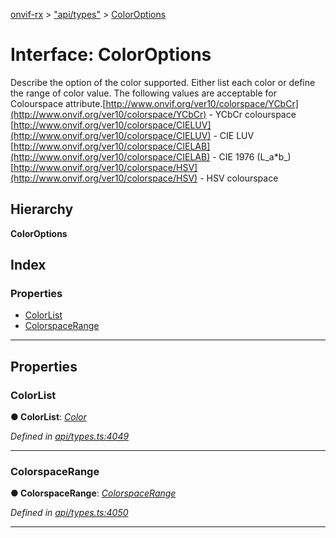 [onvif-rx](../README.md) > ["api/types"](../modules/_api_types_.md) > [ColorOptions](../interfaces/_api_types_.coloroptions.md)

# Interface: ColorOptions

Describe the option of the color supported. Either list each color or define the range of color value. The following values are acceptable for Colourspace attribute.[http://www.onvif.org/ver10/colorspace/YCbCr](http://www.onvif.org/ver10/colorspace/YCbCr) - YCbCr colourspace [http://www.onvif.org/ver10/colorspace/CIELUV](http://www.onvif.org/ver10/colorspace/CIELUV) - CIE LUV [http://www.onvif.org/ver10/colorspace/CIELAB](http://www.onvif.org/ver10/colorspace/CIELAB) - CIE 1976 (L_a\*b_) [http://www.onvif.org/ver10/colorspace/HSV](http://www.onvif.org/ver10/colorspace/HSV) - HSV colourspace

## Hierarchy

**ColorOptions**

## Index

### Properties

* [ColorList](_api_types_.coloroptions.md#colorlist)
* [ColorspaceRange](_api_types_.coloroptions.md#colorspacerange)

---

## Properties

<a id="colorlist"></a>

###  ColorList

**● ColorList**: *[Color](_api_types_.color.md)*

*Defined in [api/types.ts:4049](https://github.com/patrickmichalina/onvif-rx/blob/034e4d6/src/api/types.ts#L4049)*

___
<a id="colorspacerange"></a>

###  ColorspaceRange

**● ColorspaceRange**: *[ColorspaceRange](_api_types_.colorspacerange.md)*

*Defined in [api/types.ts:4050](https://github.com/patrickmichalina/onvif-rx/blob/034e4d6/src/api/types.ts#L4050)*

___

